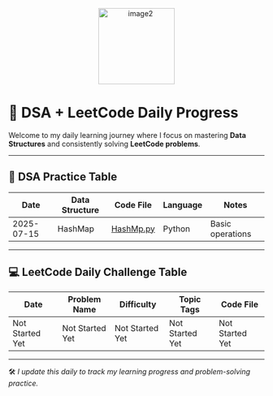 <p align="center">
  <img height="150" alt="image2" src="https://github.com/user-attachments/assets/bf853135-beb6-4eee-813a-b57b793414ef" />
</p>

# 📘 DSA + LeetCode Daily Progress

Welcome to my daily learning journey where I focus on mastering **Data Structures** and consistently solving **LeetCode problems**.

---

## 🧠 DSA Practice Table 

| Date       | Data Structure   | Code File                     | Language | Notes              |
|------------|------------------|-------------------------------|----------|---------------------|
| 2025-07-15 | HashMap | [HashMp.py](DSA/HashMap.py)         | Python   | Basic operations    |

---

## 💻 LeetCode Daily Challenge Table

| Date       | Problem Name            | Difficulty | Topic Tags           | Code File                                                          |
|------------|-------------------------|------------|-----------------------|---------------------------------------------------------------------|
| Not Started Yet | Not Started Yet                | Not Started Yet      | Not Started Yet        | Not Started Yet                      |

---

🛠️ *I update this daily to track my learning progress and problem-solving practice.*
